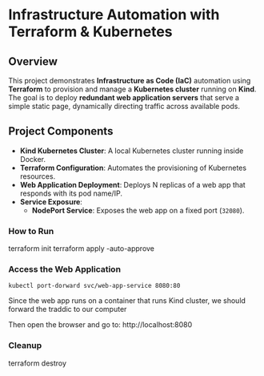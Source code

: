 # Infrastructure Automation with Terraform & Kubernetes

## Overview

This project demonstrates **Infrastructure as Code (IaC)** automation using **Terraform** to provision and manage a **Kubernetes cluster** running on **Kind**. The goal is to deploy **redundant web application servers** that serve a simple static page, dynamically directing traffic across available pods.

## Project Components

- **Kind Kubernetes Cluster**: A local Kubernetes cluster running inside Docker.
- **Terraform Configuration**: Automates the provisioning of Kubernetes resources.
- **Web Application Deployment**: Deploys N replicas of a web app that responds with its pod name/IP.
- **Service Exposure**:
  - **NodePort Service**: Exposes the web app on a fixed port (`32080`).


### How to Run
terraform init
terraform apply -auto-approve

### Access the Web Application
```kubectl
kubectl port-dorward svc/web-app-service 8080:80
```
Since the web app runs on a container that runs Kind cluster, we should forward the traddic to our computer

Then open the browser and go to:
http://localhost:8080

### Cleanup
terraform destroy

